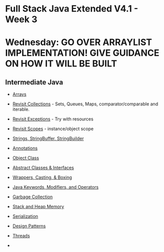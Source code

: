 
# Full Stack Java Extended V4.1 - Week 3

# Wednesday: GO OVER ARRAYLIST IMPLEMENTATION! GIVE GUIDANCE ON HOW IT WILL BE BUILT


## Intermediate Java
 - [Arrays](./java-arrays.md)
 - [Revisit Collections](./../week-2/java-collections.md) - Sets, Queues, Maps, comparator/comparable and iterable.
 - [Revisit Exceptions](./../week-2/java-exceptions.md) - Try with resources
 - [Revisit Scopes](./../week-1/java-scopes.md) - instance/object scope
 - [Strings, StringBuffer, StringBuilder](./java-strings.md)
 - [Annotations](./java-annotations.md)
 - [Object Class](./java-object-class.md)
 - [Abstract Classes & Interfaces](./java-abstract-classes-interfaces.md)
 - [Wrappers, Casting, & Boxing](./java-wrappers-casting-boxing.md)
 - [Java Keywords, Modifiers, and Operators](./java-keywords-modifiers-operators.md)
 - [Garbage Collection](./java-garbage-collection.md)
 - [Stack and Heap Memory](./java-stack-heap.md)

 - [Serialization](./java-serialization.md)
 - [Design Patterns](./design-patterns.md)
 - [Threads](./java-threads.md)
 - 
